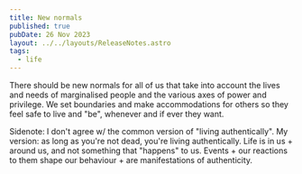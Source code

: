 ```yaml
---
title: New normals
published: true
pubDate: 26 Nov 2023
layout: ../../layouts/ReleaseNotes.astro
tags:
  - life
---
```


There should be new normals for all of us that take into account the lives and needs of marginalised people and the various axes of power and privilege. We set boundaries and make accommodations for others so they feel safe to live and "be", whenever and if ever they want.

Sidenote: I don't agree w/ the common version of "living authentically". My version: as long as you're not dead, you're living authentically. Life is in us + around us, and not something that "happens" to us. Events + our reactions to them shape our behaviour + are manifestations of authenticity.